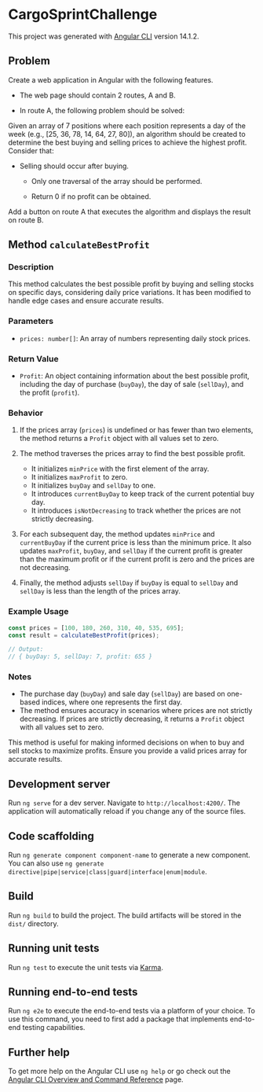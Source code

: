 # CargoSprintChallenge

This project was generated with [Angular CLI](https://github.com/angular/angular-cli) version 14.1.2.

## Problem
Create a web application in Angular with the following features.

- The web page should contain 2 routes, A and B.

- In route A, the following problem should be solved:

Given an array of 7 positions where each position represents a day of the week (e.g., [25, 36, 78, 14, 64, 27, 80]), an algorithm should be created to determine the best buying and selling prices to achieve the highest profit. Consider that:

- Selling should occur after buying.
  
  - Only one traversal of the array should be performed.

  - Return 0 if no profit can be obtained.

Add a button on route A that executes the algorithm and displays the result on route B.

## Method `calculateBestProfit`

### Description

This method calculates the best possible profit by buying and selling stocks on specific days, considering daily price variations. It has been modified to handle edge cases and ensure accurate results.

### Parameters

- `prices: number[]`: An array of numbers representing daily stock prices.

### Return Value

- `Profit`: An object containing information about the best possible profit, including the day of purchase (`buyDay`), the day of sale (`sellDay`), and the profit (`profit`).

### Behavior

1. If the prices array (`prices`) is undefined or has fewer than two elements, the method returns a `Profit` object with all values set to zero.

2. The method traverses the prices array to find the best possible profit.
   - It initializes `minPrice` with the first element of the array.
   - It initializes `maxProfit` to zero.
   - It initializes `buyDay` and `sellDay` to one.
   - It introduces `currentBuyDay` to keep track of the current potential buy day.
   - It introduces `isNotDecreasing` to track whether the prices are not strictly decreasing.

3. For each subsequent day, the method updates `minPrice` and `currentBuyDay` if the current price is less than the minimum price. It also updates `maxProfit`, `buyDay`, and `sellDay` if the current profit is greater than the maximum profit or if the current profit is zero and the prices are not decreasing.

4. Finally, the method adjusts `sellDay` if `buyDay` is equal to `sellDay` and `sellDay` is less than the length of the prices array.

### Example Usage

```typescript
const prices = [100, 180, 260, 310, 40, 535, 695];
const result = calculateBestProfit(prices);

// Output:
// { buyDay: 5, sellDay: 7, profit: 655 }
```

### Notes

- The purchase day (`buyDay`) and sale day (`sellDay`) are based on one-based indices, where one represents the first day.
- The method ensures accuracy in scenarios where prices are not strictly decreasing. If prices are strictly decreasing, it returns a `Profit` object with all values set to zero.

This method is useful for making informed decisions on when to buy and sell stocks to maximize profits. Ensure you provide a valid prices array for accurate results.

## Development server

Run `ng serve` for a dev server. Navigate to `http://localhost:4200/`. The application will automatically reload if you change any of the source files.

## Code scaffolding

Run `ng generate component component-name` to generate a new component. You can also use `ng generate directive|pipe|service|class|guard|interface|enum|module`.

## Build

Run `ng build` to build the project. The build artifacts will be stored in the `dist/` directory.

## Running unit tests

Run `ng test` to execute the unit tests via [Karma](https://karma-runner.github.io).

## Running end-to-end tests

Run `ng e2e` to execute the end-to-end tests via a platform of your choice. To use this command, you need to first add a package that implements end-to-end testing capabilities.

## Further help

To get more help on the Angular CLI use `ng help` or go check out the [Angular CLI Overview and Command Reference](https://angular.io/cli) page.
